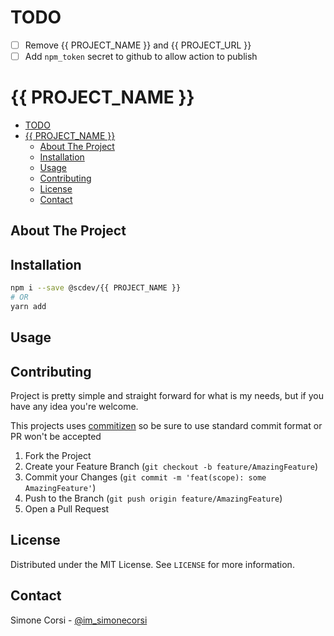 # TODO

- [ ] Remove {{ PROJECT_NAME }} and {{ PROJECT_URL }}
- [ ] Add `npm_token` secret to github to allow action to publish

# {{ PROJECT_NAME }}

<!-- PROJECT SHIELDS -->

<!-- ![tests](https://github.com/simonecorsi/{{ PROJECT_NAME }}/workflows/test/badge.svg) -->

<!-- toc -->

- [TODO](#todo)
- [{{ PROJECT_NAME }}](#-project_name-)
  - [About The Project](#about-the-project)
  - [Installation](#installation)
  - [Usage](#usage)
  - [Contributing](#contributing)
  - [License](#license)
  - [Contact](#contact)

<!-- tocstop -->

## About The Project



<!-- GETTING STARTED -->

## Installation

```sh
npm i --save @scdev/{{ PROJECT_NAME }}
# OR
yarn add
```

<!-- USAGE EXAMPLES -->

## Usage



<!-- CONTRIBUTING -->

## Contributing

Project is pretty simple and straight forward for what is my needs, but if you have any idea you're welcome.

This projects uses [commitizen](https://github.com/commitizen/cz-cli) so be sure to use standard commit format or PR won't be accepted

1. Fork the Project
2. Create your Feature Branch (`git checkout -b feature/AmazingFeature`)
3. Commit your Changes (`git commit -m 'feat(scope): some AmazingFeature'`)
4. Push to the Branch (`git push origin feature/AmazingFeature`)
5. Open a Pull Request

<!-- LICENSE -->

## License

Distributed under the MIT License. See `LICENSE` for more information.

<!-- CONTACT -->

## Contact

Simone Corsi - [@im_simonecorsi](https://twitter.com/im_simonecorsi)
